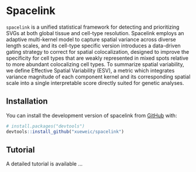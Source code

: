 
<!-- README.md is generated from README.Rmd. Please edit that file -->

# Spacelink

<!-- badges: start -->
<!-- badges: end -->

`spacelink` is a unified statistical framework for detecting and prioritizing SVGs at both global tissue and cell-type resolution. Spacelink employs an adaptive multi-kernel model to capture spatial variance across diverse length scales, and its cell-type specific version introduces a data-driven gating strategy to correct for spatial colocalization, designed to improve the specificity for cell types that are weakly represented in mixed spots relative to more abundant colocalizing cell types. To summarize spatial variability, we define Effective Spatial Variability (ESV), a metric which integrates variance magnitude of each component kernel and its corresponding spatial scale into a single interpretable score directly suited for genetic analyses.

## Installation

You can install the development version of spacelink from
[GitHub](https://github.com/) with:

``` r
# install.packages("devtools")
devtools::install_github("xueweic/spacelink")
```

## Tutorial

A detailed tutorial is available ...
